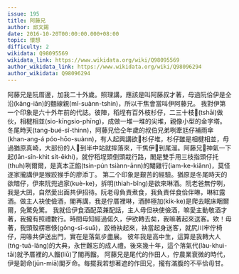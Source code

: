 ```yaml
---
issue: 195
title: 阿藤兄
author: 邱文錫
date: 2016-10-20T00:00:00.000+08:00
topic: 懷想
difficulty: 2
wikidata: Q98095569
wikidata_link: https://www.wikidata.org/wiki/Q98095569
author_wikidata_link: https://www.wikidata.org/wiki/Q98096294
author_wikidata: Q98096294
---
```

阿藤兄是阮厝邊，加我二十外歲。照理講，應該是叫阿藤叔才著，毋過阮佮伊是仝沿(kāng-iân)的麵線親(mī-suànn-tshin)，所以干焦會當叫伊阿藤兄。
我對伊第一个印象是六十外年前的代誌。彼陣，稻埕有百外枝杉仔，二三十枝𫞼(tshāi)做伙，相楗相並(sio-kīngsio-phīng)，成做一堆一堆的尖堆，親像小型的金字塔。
冬尾時天(tang-bué-sî-thinn)，阿藤兄佮仝年歲的叔伯兄弟咧牽尪仔補雨傘(khan-ang-á póo-hōo-suànn)，有人起興講欲𫞼杉仔堆，杉仔雖是相楗相並，毋過猶原真崎，大部份的人𫞼到半中站就摔落來，干焦伊𫞼到尾溜。阿藤兄𡳞神氣一下起(lān-sîn-khìt sı̍t-ēkhí)，就佇稻埕頭倒頭栽行路，閣是雙手用三枝指頭仔托(thuh)咧爾爾，是真本正餡(tsin-pún tsiànn-ānn)的閹雞行(iam-ke-kiânn)，莫怪逐家攏講伊是猴跤猴手的廖添丁。
第二个印象是艱苦的經驗。猶原是冬尾時天的欲暗仔，伊來阮兜過家(kuè-ke)，拆明(thiah-bîng)是欲來啉酒。阮老爸無佇咧，我是大囝，自然愛出面共伊招待。阮老母負責煮食，我負責伴食佮伴啉，啉紅露酒。做主人袂使儉酒，閣再講，我是佇厝裡啉，酒醉極加(kı̍k-ke)是爬去眠床睏爾爾，免驚免驚。
我就佮伊食酒配菜兼配話，主人毋但袂使儉酒，嘛愛主動敬酒才著，我攏有照禮數行。時間毋知經過偌久，伊欲轉去矣，我嘛著起來送客。欸！毋著，我頭殼楞窸倏(gông-sī-suā)，跤徛袂起來，袂當起身送客，就尻川牢佇椅仔，用喙共伊送出門，實在是落氣步盡展。
彼年我是高中生，這算是我轉大人(tńg-tuā-lâng)的大典，永世難忘的成人禮。後來幾十年，這个落氣代(làu-khuì-tāi)就予厝裡的人餾(liū)了閣再餾。
阿藤兄是尾代的作田人，佇農業衰微的時代，伊是韌命(jūn-miā)閣歹命。每擺我若想著遮的作田兄，攏有滿腹的不平佮毋甘。